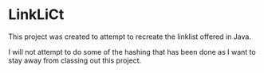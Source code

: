# LinkLiCt

This project was created to attempt to recreate the linklist offered in Java.

I will not attempt to do some of the hashing that has been done as I want to stay away from classing out this project. 
